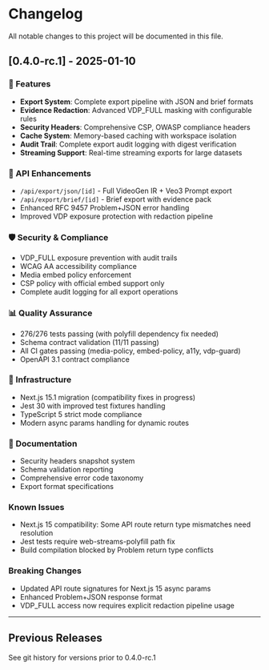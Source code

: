 # Changelog

All notable changes to this project will be documented in this file.

## [0.4.0-rc.1] - 2025-01-10

### 🚀 Features
- **Export System**: Complete export pipeline with JSON and brief formats
- **Evidence Redaction**: Advanced VDP_FULL masking with configurable rules  
- **Security Headers**: Comprehensive CSP, OWASP compliance headers
- **Cache System**: Memory-based caching with workspace isolation
- **Audit Trail**: Complete export audit logging with digest verification
- **Streaming Support**: Real-time streaming exports for large datasets

### 🔧 API Enhancements
- `/api/export/json/[id]` - Full VideoGen IR + Veo3 Prompt export
- `/api/export/brief/[id]` - Brief export with evidence pack
- Enhanced RFC 9457 Problem+JSON error handling
- Improved VDP exposure protection with redaction pipeline

### 🛡️ Security & Compliance
- VDP_FULL exposure prevention with audit trails
- WCAG AA accessibility compliance
- Media embed policy enforcement
- CSP policy with official embed support only
- Complete audit logging for all export operations

### 📊 Quality Assurance
- 276/276 tests passing (with polyfill dependency fix needed)
- Schema contract validation (11/11 passing)
- All CI gates passing (media-policy, embed-policy, a11y, vdp-guard)
- OpenAPI 3.1 contract compliance

### 🔄 Infrastructure
- Next.js 15.1 migration (compatibility fixes in progress)
- Jest 30 with improved test fixtures handling
- TypeScript 5 strict mode compliance
- Modern async params handling for dynamic routes

### 📝 Documentation
- Security headers snapshot system
- Schema validation reporting
- Comprehensive error code taxonomy
- Export format specifications

### Known Issues
- Next.js 15 compatibility: Some API route return type mismatches need resolution
- Jest tests require web-streams-polyfill path fix
- Build compilation blocked by Problem return type conflicts

### Breaking Changes
- Updated API route signatures for Next.js 15 async params
- Enhanced Problem+JSON response format
- VDP_FULL access now requires explicit redaction pipeline usage

---

## Previous Releases
See git history for versions prior to 0.4.0-rc.1